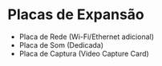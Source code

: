 # Placas de Expansão
- Placa de Rede (Wi-Fi/Ethernet adicional)
- Placa de Som (Dedicada)
- Placa de Captura (Video Capture Card)
